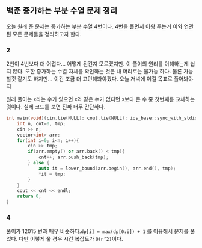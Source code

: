 ## 백준 증가하는 부분 수열 문제 정리

오늘 원래 푼 문제는 증가하는 부분 수열 4번이다. 4번을 풀면서 이왕 푸는거 이와 연관된 모든 문제들을 정리하고자 한다.



### 2

2번이 4번보다 더 어렵다... 어떻게 된건지 모르겠지만. 이 풀이의 원리를 이해하는게 쉽지 않다. 또한 증가하는 수열 자체를 확인하는 것은 내 머리로는 불가능 하다. 물론 가능할것 같기도 하지만... 이건 조금 더 고민해봐야겠다. 오늘 저녁에 이걸 목표로 풀어봐야지

원래 풀이는 `X`라는 수가 있으면 `X`와 같은 수가 없다면 `X`보다 큰 수 중 첫번째를 교체하는 것이다. 실제 코드를 보면 진짜 너무 간단하다.

```cpp
int main(void){cin.tie(NULL); cout.tie(NULL); ios_base::sync_with_stdio(false);
    int n, cnt=0, tmp;
    cin >> n;
    vector<int> arr;
    for(int i=0; i<n; i++){
        cin >> tmp;
        if(arr.empty() or arr.back() < tmp){
            cnt++; arr.push_back(tmp);
        } else {
            auto it = lower_bound(arr.begin(), arr.end(), tmp);
            *it = tmp;
        }
    }
    cout << cnt << endl;
    return 0;
}
```



### 4

풀이가 12015 번과 매우 비슷하다.`dp[i] = max(dp[0:i]) + 1` 를 이용해서 문제를 풀었다. 다만 이렇게 풀 경우 시간 복잡도가 `O(n^2)`이다. 



### 

